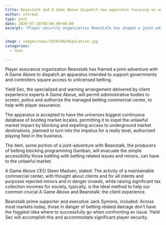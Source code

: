 ```yaml
---
title: Beanstalk and A Game Above dispatch new apparatus focusing on unlawful betting threat
author: xforeal 
type: post
date: 2020-07-28T00:00:00+00:00
excerpt: 'Player security organization Beanstalk has shaped a joint-adventure with A Game Above to dispatch a device intended to support governments and controllers square access to unlicensed gambling '


image : images/news/2020/08/Regulation.jpg
categories:
  - news

---
```

Player assurance organization Beanstalk has framed a joint-adventure with A Game Above to dispatch an apparatus intended to support governments and controllers square access to unlicensed betting. 

Yield Sec, the specialized and warning arrangement delivered by client experience experts A Game Above, will permit administrative bodies to screen, police and authorize the managed betting commercial center, to help with player assurance. 

The apparatus is accepted to have the universes biggest continuous database of bootleg market locales, permitting it to expel the unlawful market impact by blocking and expelling access to underground market destinations, planned to turn into the impetus for a really level, authorized playing field in the business. 

The item, some portion of a joint-adventure with Beanstalk, the producers of betting blocking programming Gamban, will evacuate the simple accessibility those battling with betting related issues and minors, can have to the unlawful market. 

A Game Above CEO Steen Madsen, stated: The activity of a maintainable commercial center, with thought about clients and for all intents and purposes rejected minors and in danger crowds, while raising significant tax collection incomes for society, typically, is the ideal method to help our common crucial A Game Above and Beanstalk: the client experience. 

Beanstalk prime supporter and executive Jack Symons, included: Across most markets today, those in danger of betting related damage don&#8217;t have the foggiest idea where to successfully go when confronting an issue. Yield Sec will accomplish this and accommodate significant player security.